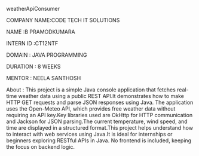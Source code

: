 weatherApiConsumer

COMPANY NAME:CODE TECH IT SOLUTIONS

NAME :B PRAMODKUMARA

INTERN ID :CT12NTF

DOMAIN : JAVA PROGRAMMING

DURATION : 8 WEEKS

MENTOR : NEELA SANTHOSH

About :
           This project is a simple Java console application that fetches real-time weather data using a public REST API.It demonstrates how to make HTTP GET requests and parse JSON responses using Java.
The application uses the Open-Meteo API, which provides free weather data without requiring an API key.Key libraries used are OkHttp for HTTP communication and Jackson for JSON parsing.The current temperature,
wind speed, and time are displayed in a structured format.This project helps understand how to interact with web services using Java.It is ideal for internships or beginners exploring RESTful APIs in Java.
No frontend is included, keeping the focus on backend logic.
